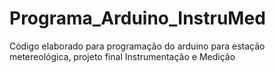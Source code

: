 # Programa_Arduino_InstruMed
Código elaborado para programação do arduino para estação metereológica, projeto final Instrumentação e Medição
